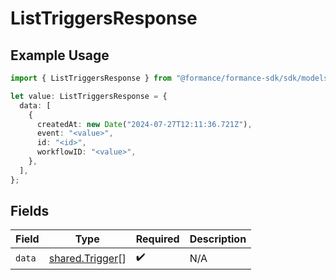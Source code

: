 # ListTriggersResponse

## Example Usage

```typescript
import { ListTriggersResponse } from "@formance/formance-sdk/sdk/models/shared";

let value: ListTriggersResponse = {
  data: [
    {
      createdAt: new Date("2024-07-27T12:11:36.721Z"),
      event: "<value>",
      id: "<id>",
      workflowID: "<value>",
    },
  ],
};
```

## Fields

| Field                                                     | Type                                                      | Required                                                  | Description                                               |
| --------------------------------------------------------- | --------------------------------------------------------- | --------------------------------------------------------- | --------------------------------------------------------- |
| `data`                                                    | [shared.Trigger](../../../sdk/models/shared/trigger.md)[] | :heavy_check_mark:                                        | N/A                                                       |